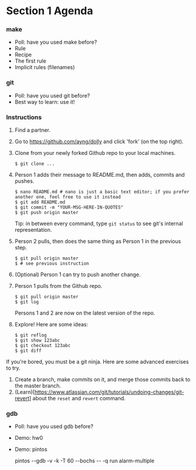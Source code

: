 # Section 1 Agenda

### make

* Poll: have you used make before?
* Rule
* Recipe
* The first rule
* Implicit rules (filenames)

### git

* Poll: have you used git before?
* Best way to learn: use it!

### Instructions

1. Find a partner.
1. Go to https://github.com/ayng/dolly and click 'fork' (on the top right).
1. Clone from your newly forked Github repo to your local machines.

    ```
    $ git clone ...
    ```

1. Person 1 adds their message to README.md, then adds, commits and pushes.

    ```
    $ nano README.md # nano is just a basic text editor; if you prefer another one, feel free to use it instead
    $ git add README.md
    $ git commit -m "YOUR-MSG-HERE-IN-QUOTES"
    $ git push origin master
    ```
    
    Tip: in between every command, type `git status` to see git's internal representation.

1. Person 2 pulls, then does the same thing as Person 1 in the previous step.

    ```
    $ git pull origin master
    $ # see previous instruction
    ```

1. (Optional) Person 1 can try to push another change.
1. Person 1 pulls from the Github repo.
    
    ```
    $ git pull origin master
    $ git log
    ```
    
    Persons 1 and 2 are now on the latest version of the repo.
    
1. Explore! Here are some ideas:

    ```
    $ git reflog
    $ git show 123abc
    $ git checkout 123abc
    $ git diff
    ```

If you're bored, you must be a git ninja. Here are some advanced exercises to try.

1. Create a branch, make commits on it, and merge those commits back to the master branch.
1. (Learn)[https://www.atlassian.com/git/tutorials/undoing-changes/git-revert] about the `reset` and `revert` command.

### gdb

* Poll: have you used gdb before?
* Demo: hw0
* Demo: pintos

    pintos --gdb -v -k -T 60 --bochs -- -q run alarm-multiple

